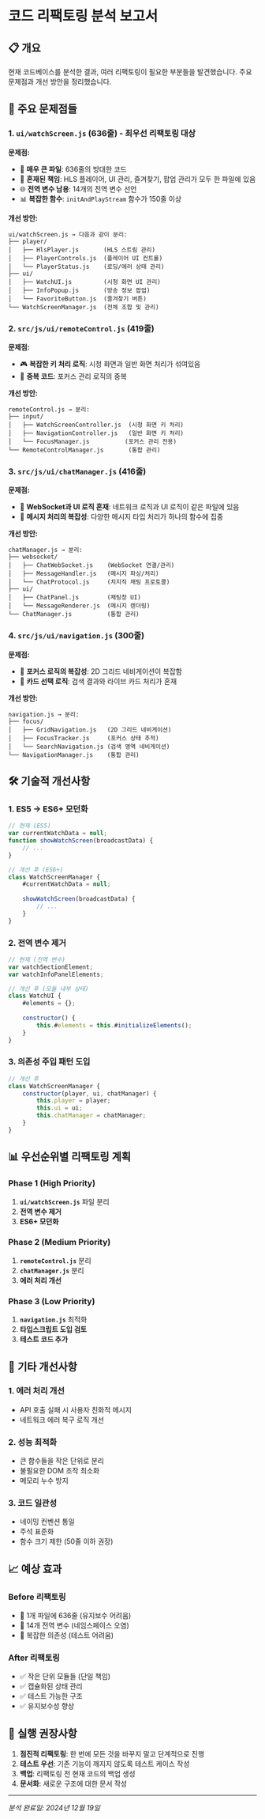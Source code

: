 # 코드 리팩토링 분석 보고서

## 📋 개요
현재 코드베이스를 분석한 결과, 여러 리팩토링이 필요한 부분들을 발견했습니다. 주요 문제점과 개선 방안을 정리했습니다.

## 🚨 주요 문제점들

### 1. **`ui/watchScreen.js` (636줄) - 최우선 리팩토링 대상**

**문제점:**
- 📏 **매우 큰 파일**: 636줄의 방대한 코드
- 🔀 **혼재된 책임**: HLS 플레이어, UI 관리, 즐겨찾기, 팝업 관리가 모두 한 파일에 있음
- 🌐 **전역 변수 남용**: 14개의 전역 변수 선언
- 📊 **복잡한 함수**: `initAndPlayStream` 함수가 150줄 이상

**개선 방안:**
```
ui/watchScreen.js → 다음과 같이 분리:
├── player/
│   ├── HlsPlayer.js       (HLS 스트림 관리)
│   ├── PlayerControls.js  (플레이어 UI 컨트롤)
│   └── PlayerStatus.js    (로딩/에러 상태 관리)
├── ui/
│   ├── WatchUI.js         (시청 화면 UI 관리)
│   ├── InfoPopup.js       (방송 정보 팝업)
│   └── FavoriteButton.js  (즐겨찾기 버튼)
└── WatchScreenManager.js  (전체 조합 및 관리)
```

### 2. **`src/js/ui/remoteControl.js` (419줄)**

**문제점:**
- 🎮 **복잡한 키 처리 로직**: 시청 화면과 일반 화면 처리가 섞여있음
- 🔄 **중복 코드**: 포커스 관리 로직의 중복

**개선 방안:**
```
remoteControl.js → 분리:
├── input/
│   ├── WatchScreenController.js  (시청 화면 키 처리)
│   ├── NavigationController.js   (일반 화면 키 처리)
│   └── FocusManager.js          (포커스 관리 전용)
└── RemoteControlManager.js       (통합 관리)
```

### 3. **`src/js/ui/chatManager.js` (416줄)**

**문제점:**
- 🔌 **WebSocket과 UI 로직 혼재**: 네트워크 로직과 UI 로직이 같은 파일에 있음
- 📝 **메시지 처리의 복잡성**: 다양한 메시지 타입 처리가 하나의 함수에 집중

**개선 방안:**
```
chatManager.js → 분리:
├── websocket/
│   ├── ChatWebSocket.js    (WebSocket 연결/관리)
│   ├── MessageHandler.js   (메시지 파싱/처리)
│   └── ChatProtocol.js     (치지직 채팅 프로토콜)
├── ui/
│   ├── ChatPanel.js        (채팅창 UI)
│   └── MessageRenderer.js  (메시지 렌더링)
└── ChatManager.js          (통합 관리)
```

### 4. **`src/js/ui/navigation.js` (300줄)**

**문제점:**
- 🧭 **포커스 로직의 복잡성**: 2D 그리드 네비게이션이 복잡함
- 🔄 **카드 선택 로직**: 검색 결과와 라이브 카드 처리가 혼재

**개선 방안:**
```
navigation.js → 분리:
├── focus/
│   ├── GridNavigation.js   (2D 그리드 네비게이션)
│   ├── FocusTracker.js     (포커스 상태 추적)
│   └── SearchNavigation.js (검색 영역 네비게이션)
└── NavigationManager.js    (통합 관리)
```

## 🛠️ 기술적 개선사항

### 1. **ES5 → ES6+ 모던화**
```javascript
// 현재 (ES5)
var currentWatchData = null;
function showWatchScreen(broadcastData) {
    // ...
}

// 개선 후 (ES6+)
class WatchScreenManager {
    #currentWatchData = null;
    
    showWatchScreen(broadcastData) {
        // ...
    }
}
```

### 2. **전역 변수 제거**
```javascript
// 현재 (전역 변수)
var watchSectionElement;
var watchInfoPanelElements;

// 개선 후 (모듈 내부 상태)
class WatchUI {
    #elements = {};
    
    constructor() {
        this.#elements = this.#initializeElements();
    }
}
```

### 3. **의존성 주입 패턴 도입**
```javascript
// 개선 후
class WatchScreenManager {
    constructor(player, ui, chatManager) {
        this.player = player;
        this.ui = ui;
        this.chatManager = chatManager;
    }
}
```

## 📊 우선순위별 리팩토링 계획

### Phase 1 (High Priority)
1. **`ui/watchScreen.js`** 파일 분리
2. **전역 변수 제거**
3. **ES6+ 모던화**

### Phase 2 (Medium Priority)
1. **`remoteControl.js`** 분리
2. **`chatManager.js`** 분리
3. **에러 처리 개선**

### Phase 3 (Low Priority)
1. **`navigation.js`** 최적화
2. **타입스크립트 도입 검토**
3. **테스트 코드 추가**

## 🔧 기타 개선사항

### 1. **에러 처리 개선**
- API 호출 실패 시 사용자 친화적 메시지
- 네트워크 에러 복구 로직 개선

### 2. **성능 최적화**
- 큰 함수들을 작은 단위로 분리
- 불필요한 DOM 조작 최소화
- 메모리 누수 방지

### 3. **코드 일관성**
- 네이밍 컨벤션 통일
- 주석 표준화
- 함수 크기 제한 (50줄 이하 권장)

## 📈 예상 효과

### Before 리팩토링
- 🔴 1개 파일에 636줄 (유지보수 어려움)
- 🔴 14개 전역 변수 (네임스페이스 오염)
- 🔴 복잡한 의존성 (테스트 어려움)

### After 리팩토링
- ✅ 작은 단위 모듈들 (단일 책임)
- ✅ 캡슐화된 상태 관리
- ✅ 테스트 가능한 구조
- ✅ 유지보수성 향상

## 🚀 실행 권장사항

1. **점진적 리팩토링**: 한 번에 모든 것을 바꾸지 말고 단계적으로 진행
2. **테스트 우선**: 기존 기능이 깨지지 않도록 테스트 케이스 작성
3. **백업**: 리팩토링 전 현재 코드의 백업 생성
4. **문서화**: 새로운 구조에 대한 문서 작성

---

*분석 완료일: 2024년 12월 19일*